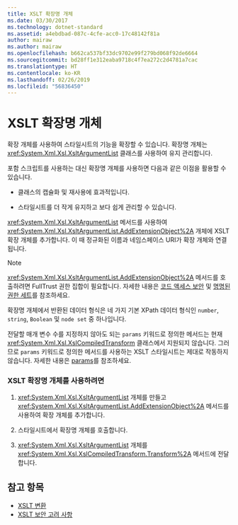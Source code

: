 ```yaml
---
title: XSLT 확장명 개체
ms.date: 03/30/2017
ms.technology: dotnet-standard
ms.assetid: a4ebdbad-087c-4cfe-acc0-17c48142f81a
author: mairaw
ms.author: mairaw
ms.openlocfilehash: b662ca537bf33dc9702e99f279bd068f92de6664
ms.sourcegitcommit: bd28ff1e312eaba9718c4f7ea272c2d4781a7cac
ms.translationtype: HT
ms.contentlocale: ko-KR
ms.lasthandoff: 02/26/2019
ms.locfileid: "56836450"
---
```

# <a name="xslt-extension-objects"></a>XSLT 확장명 개체
확장 개체를 사용하여 스타일시트의 기능을 확장할 수 있습니다. 확장명 개체는 <xref:System.Xml.Xsl.XsltArgumentList> 클래스를 사용하여 유지 관리합니다.  
  
 포함 스크립트를 사용하는 대신 확장명 개체를 사용하면 다음과 같은 이점을 활용할 수 있습니다.  
  
-   클래스의 캡슐화 및 재사용에 효과적입니다.  
  
-   스타일시트를 더 작게 유지하고 보다 쉽게 관리할 수 있습니다.  
  
 <xref:System.Xml.Xsl.XsltArgumentList> 메서드를 사용하여 <xref:System.Xml.Xsl.XsltArgumentList.AddExtensionObject%2A> 개체에 XSLT 확장 개체를 추가합니다. 이 때 정규화된 이름과 네임스페이스 URI가 확장 개체와 연결됩니다.  
  
> [!NOTE]
>  <xref:System.Xml.Xsl.XsltArgumentList.AddExtensionObject%2A> 메서드를 호출하려면 FullTrust 권한 집합이 필요합니다. 자세한 내용은 [코드 액세스 보안](../../../../docs/framework/misc/code-access-security.md) 및 [명명된 권한 세트](https://docs.microsoft.com/previous-versions/dotnet/netframework-4.0/4652tyx7(v=vs.100))를 참조하세요.  
  
 확장명 개체에서 반환된 데이터 형식은 네 가지 기본 XPath 데이터 형식인 `number`, `string`, `Boolean` 및 `node set` 중 하나입니다.  
  
 전달할 매개 변수 수를 지정하지 않아도 되는 `params` 키워드로 정의한 메서드는 현재 <xref:System.Xml.Xsl.XslCompiledTransform> 클래스에서 지원되지 않습니다. 그러므로 `params` 키워드로 정의한 메서드를 사용하는 XSLT 스타일시트는 제대로 작동하지 않습니다. 자세한 내용은 [params](~/docs/csharp/language-reference/keywords/params.md)를 참조하세요.  
  
### <a name="to-use-an-xslt-extension-object"></a>XSLT 확장명 개체를 사용하려면  
  
1.  <xref:System.Xml.Xsl.XsltArgumentList> 개체를 만들고 <xref:System.Xml.Xsl.XsltArgumentList.AddExtensionObject%2A> 메서드를 사용하여 확장 개체를 추가합니다.  
  
2.  스타일시트에서 확장명 개체를 호출합니다.  
  
3.  <xref:System.Xml.Xsl.XsltArgumentList> 개체를 <xref:System.Xml.Xsl.XslCompiledTransform.Transform%2A> 메서드에 전달합니다.  
  
## <a name="see-also"></a>참고 항목

- [XSLT 변환](../../../../docs/standard/data/xml/xslt-transformations.md)
- [XSLT 보안 고려 사항](../../../../docs/standard/data/xml/xslt-security-considerations.md)
